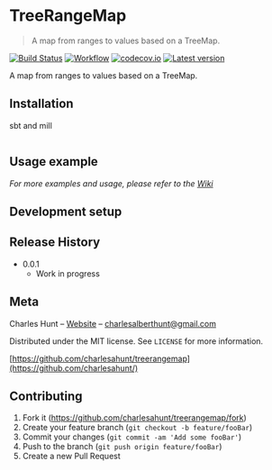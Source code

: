 # TreeRangeMap
> A map from ranges to values based on a TreeMap.

[![Build Status](https://api.travis-ci.org/charlesahunt/treerangemap.svg)](https://travis-ci.org/charlesahunt/treerangemap)
[![Workflow](https://badge.waffle.io/typelevel/treerangemap.svg?label=ready&title=Ready)](https://waffle.io/charlesahunt/treerangemap)
[![codecov.io](http://codecov.io/github/charlesahunt/treerangemap/coverage.svg?branch=master)](http://codecov.io/github/charlesahunt/treerangemap?branch=master)
[![Latest version](https://index.scala-lang.org/charlesahunt/treerangemap/latest.svg?color=orange&v=1)](https://index.scala-lang.org/charlesahunt/treerangemap)

A map from ranges to values based on a TreeMap.

## Installation

sbt and mill

```sh

```

## Usage example


_For more examples and usage, please refer to the [Wiki](https://github.com/CharlesAHunt/TreeRangeMap/wiki)_

## Development setup


## Release History

* 0.0.1
    * Work in progress

## Meta

Charles Hunt – [Website](http://cornfluence.com) – charlesalberthunt@gmail.com

Distributed under the MIT license. See ``LICENSE`` for more information.

[https://github.com/charlesahunt/treerangemap](https://github.com/charlesahunt/)

## Contributing

1. Fork it (<https://github.com/charlesahunt/treerangemap/fork>)
2. Create your feature branch (`git checkout -b feature/fooBar`)
3. Commit your changes (`git commit -am 'Add some fooBar'`)
4. Push to the branch (`git push origin feature/fooBar`)
5. Create a new Pull Request
